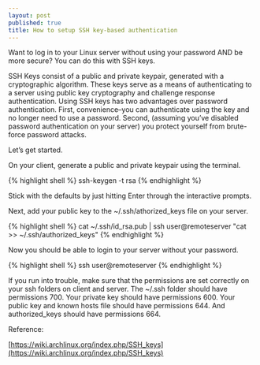 ```yaml
---
layout: post
published: true
title: How to setup SSH key-based authentication
---
```

Want to log in to your Linux server without using your password AND be more secure? You can do this with SSH keys.

SSH Keys consist of a public and private keypair, generated with a cryptographic algorithm. These keys serve as a means of authenticating to a server using public key cryptography and challenge response authentication. Using SSH keys has two advantages over password authentication. First, convenience–you can authenticate using the key and no longer need to use a password. Second, (assuming you’ve disabled password authentication on your server) you protect yourself from brute-force password attacks.

Let’s get started.

On your client, generate a public and private keypair using the terminal.

{% highlight shell %}
ssh-keygen -t rsa
{% endhighlight %}

Stick with the defaults by just hitting Enter through the interactive prompts.

Next, add your public key to the ~/.ssh/athorized_keys file on your server.

{% highlight shell %}
cat ~/.ssh/id_rsa.pub | ssh user@remoteserver "cat >> ~/.ssh/authorized_keys"
{% endhighlight %}

Now you should be able to login to your server without your password.

{% highlight shell %}
ssh user@remoteserver
{% endhighlight %}

If you run into trouble, make sure that the permissions are set correctly on your ssh folders on client and server. The ~/.ssh folder should have permissions 700. Your private key should have permissions 600. Your public key and known hosts file should have permissions 644. And authorized_keys should have permissions 664.

Reference:

[https://wiki.archlinux.org/index.php/SSH_keys](https://wiki.archlinux.org/index.php/SSH_keys)
